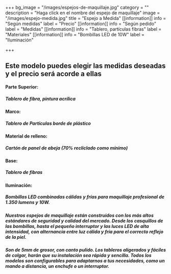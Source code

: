 +++
bg_image = "/images/espejos-de-maquillaje.jpg"
category = ""
description = "Haga click en el nombre del espejo de maquillaje"
image = "/images/espejo-medida.jpg"
title = "Espejo a Medida"
[[information]]
info = "Según medidas"
label = "Precio"
[[information]]
info = "Según pedido"
label = "Medidas"
[[information]]
info = "Tablero, partículas fibras"
label = "Materiales"
[[information]]
info = "Bombillas LED de 10W"
label = "Iluminación"

+++
## Este modelo puedes elegir las medidas deseadas y el precio será acorde a ellas

#### **Parte Superior:**

##### Tablero de fibra, pintura acrílica

#### **Marco:**

##### Tablero de Partículas borde de plástico

#### **Material de relleno:**

##### Cartón de panel de abeja (70% recliclado como mínimo)

#### **Base:**

##### Tablero de fibras

#### **Iluminación:**

##### Bombillas LED combinadas cálidas y frías para maquillaje profesional de 1.350 lumens y 10W.

##### Nuestros espejos de maquillaje están construidos con los más altos estándares de seguridad y calidad del mercado. Desde los casquillos de las bombillas, hasta el pequeño interruptor y las luces LED de alta intensidad, con alternancia entre luz cálida y fría para el correcto reflejo de la piel.

##### Son de 5mm de grosor, con canto pulido. Los tableros aligerados y fáciles de colgar, harán que su instalación sea rápida y sencilla. Todos los modelos son configurables para adaptarnos a tus necesidades, como un mando a distancia, un enchufe o un interruptor.